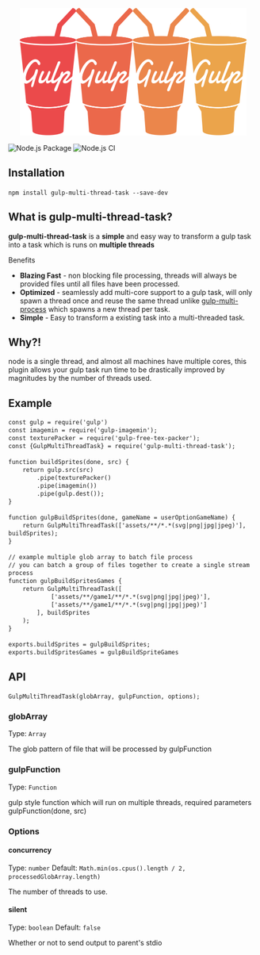 <p align="center">  
    <img height="257" width="458" src="./artwork/gulp-multi-thread-task-2x.png">  
</p>

![Node.js Package](https://github.com/CT1994/gulp-multi-thread-task/workflows/Node.js%20Package/badge.svg)
![Node.js CI](https://github.com/CT1994/gulp-multi-thread-task/workflows/Node.js%20CI/badge.svg)

## Installation  
  
```npm install gulp-multi-thread-task --save-dev```  
  
## What is gulp-multi-thread-task?  
  
**gulp-multi-thread-task** is a **simple** and easy way to transform a gulp task into a task which is runs on **multiple threads**  
  
Benefits  
- **Blazing Fast** - non blocking file processing, threads will always be provided files until all files have been processed.  
- **Optimized** - seamlessly add multi-core support to a gulp task, will only spawn a thread once and reuse the same thread unlike [gulp-multi-process](https://www.npmjs.com/package/gulp-multi-process#warning) which spawns a new thread per task.  
- **Simple** - Easy to transform a existing task into a multi-threaded task.  
  
## Why?!  
  
node is a single thread, and almost all machines have multiple cores, this plugin allows your gulp task run time to be drastically improved by magnitudes by the number of threads used.

## Example

```
const gulp = require('gulp')
const imagemin = require('gulp-imagemin');
const texturePacker = require('gulp-free-tex-packer');
const {GulpMultiThreadTask} = require('gulp-multi-thread-task');

function buildSprites(done, src) {
	return gulp.src(src)
		.pipe(texturePacker()
		.pipe(imagemin())
		.pipe(gulp.dest());
}

function gulpBuildSprites(done, gameName = userOptionGameName) {
	return GulpMultiThreadTask(['assets/**/*.*(svg|png|jpg|jpeg)'], buildSprites);  
}

// example multiple glob array to batch file process
// you can batch a group of files together to create a single stream process
function gulpBuildSpritesGames {
	return GulpMultiThreadTask([
			['assets/**/game1/**/*.*(svg|png|jpg|jpeg)'],
			['assets/**/game1/**/*.*(svg|png|jpg|jpeg)']
		], buildSprites
	);  
}

exports.buildSprites = gulpBuildSprites;
exports.buildSpritesGames = gulpBuildSpriteGames
```

## API

```GulpMultiThreadTask(globArray, gulpFunction, options);```

### globArray
Type: `Array`

The glob pattern of file that will be processed by gulpFunction

### gulpFunction
Type: `Function`

gulp style function which will run on multiple threads, required parameters gulpFunction(done, src)

### Options

#### concurrency
Type: `number`
Default: `Math.min(os.cpus().length / 2, processedGlobArray.length)`

The number of threads to use.

#### silent
Type: `boolean`
Default: `false`

Whether or not to send output to parent's stdio

